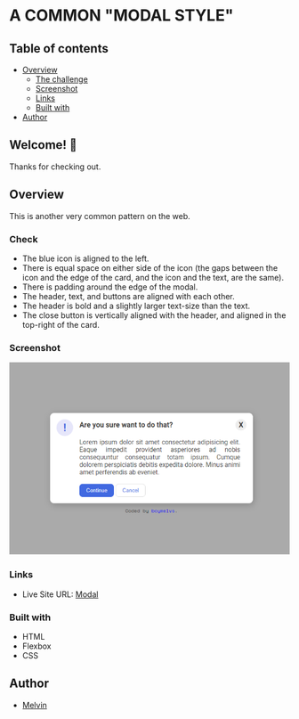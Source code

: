 # A COMMON "MODAL STYLE"

## Table of contents

-  [Overview](#overview)
   -  [The challenge](#the-challenge)
   -  [Screenshot](#screenshot)
   -  [Links](#links)
   -  [Built with](#built-with)
-  [Author](#author)

## Welcome! 👋

Thanks for checking out.

## Overview

This is another very common pattern on the web.

### Check

-  The blue icon is aligned to the left.
-  There is equal space on either side of the icon (the gaps between the icon and the edge of the card, and the icon and the text, are the same).
-  There is padding around the edge of the modal.
-  The header, text, and buttons are aligned with each other.
-  The header is bold and a slightly larger text-size than the text.
-  The close button is vertically aligned with the header, and aligned in the top-right of the card.

### Screenshot

![Outcome](./images/illustration.png)

### Links

-  Live Site URL: [Modal](https://boymelvs.github.io/css-modal)

### Built with

-  HTML
-  Flexbox
-  CSS

## Author

-  [Melvin](https://www.frontendmentor.io/profile/boymelvs)
